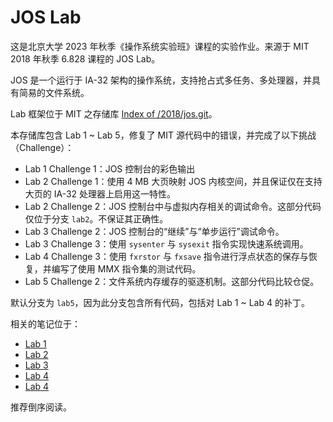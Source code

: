 # JOS Lab

这是北京大学 2023 年秋季《操作系统实验班》课程的实验作业。来源于 MIT 2018 年秋季 6.828 课程的 JOS Lab。

JOS 是一个运行于 IA-32 架构的操作系统，支持抢占式多任务、多处理器，并具有简易的文件系统。

Lab 框架位于 MIT 之存储库 [Index of /2018/jos.git](https://pdos.csail.mit.edu/6.828/2018/jos.git)。

本存储库包含 Lab 1 ~ Lab 5，修复了 MIT 源代码中的错误，并完成了以下挑战（Challenge）：

- Lab 1 Challenge 1：JOS 控制台的彩色输出
- Lab 2 Challenge 1：使用 4 MB 大页映射 JOS 内核空间，并且保证仅在支持大页的 IA-32 处理器上启用这一特性。
- Lab 2 Challenge 2：JOS 控制台中与虚拟内存相关的调试命令。这部分代码仅位于分支 `lab2`。不保证其正确性。
- Lab 3 Challenge 2：JOS 控制台的“继续”与“单步运行”调试命令。
- Lab 3 Challenge 3：使用 `sysenter` 与 `sysexit` 指令实现快速系统调用。
- Lab 4 Challenge 3：使用 `fxrstor` 与 `fxsave` 指令进行浮点状态的保存与恢复，并编写了使用 MMX 指令集的测试代码。
- Lab 5 Challenge 2：文件系统内存缓存的驱逐机制。这部分代码比较仓促。

默认分支为 `lab5`，因为此分支包含所有代码，包括对 Lab 1 ~ Lab 4 的补丁。

相关的笔记位于：

- [Lab 1](https://elkeid-me.github.io/2023/10/08/OS-Lab-1/)
- [Lab 2](https://elkeid-me.github.io/2023/10/22/OS-Lab-2/)
- [Lab 3](https://elkeid-me.github.io/2023/11/05/OS-Lab-3/)
- [Lab 4](https://elkeid-me.github.io/2023/11/26/OS-Lab-4/)
- [Lab 4](https://elkeid-me.github.io/2023/12/17/OS-Lab-5/)

推荐倒序阅读。
